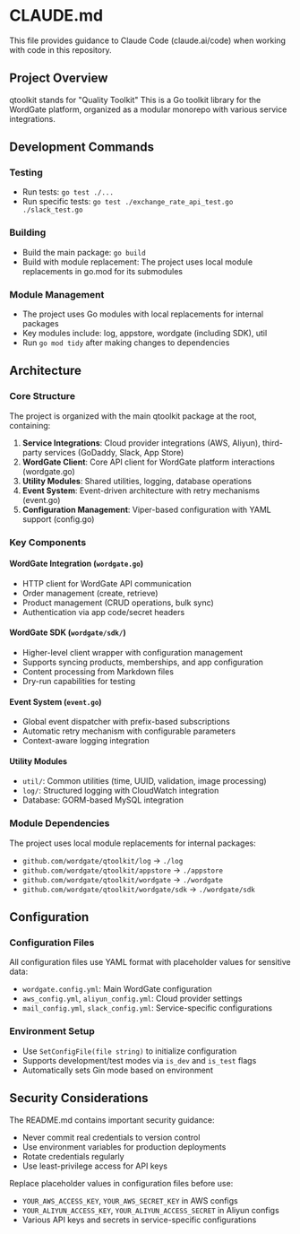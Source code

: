 # CLAUDE.md

This file provides guidance to Claude Code (claude.ai/code) when working with code in this repository.

## Project Overview
qtoolkit stands for "Quality Toolkit"
This is a Go toolkit library for the WordGate platform, organized as a modular monorepo with various service integrations. 

## Development Commands

### Testing
- Run tests: `go test ./...`
- Run specific tests: `go test ./exchange_rate_api_test.go ./slack_test.go`

### Building
- Build the main package: `go build`
- Build with module replacement: The project uses local module replacements in go.mod for its submodules

### Module Management
- The project uses Go modules with local replacements for internal packages
- Key modules include: log, appstore, wordgate (including SDK), util
- Run `go mod tidy` after making changes to dependencies

## Architecture

### Core Structure
The project is organized with the main qtoolkit package at the root, containing:

1. **Service Integrations**: Cloud provider integrations (AWS, Aliyun), third-party services (GoDaddy, Slack, App Store)
2. **WordGate Client**: Core API client for WordGate platform interactions (wordgate.go)
3. **Utility Modules**: Shared utilities, logging, database operations
4. **Event System**: Event-driven architecture with retry mechanisms (event.go)
5. **Configuration Management**: Viper-based configuration with YAML support (config.go)

### Key Components

#### WordGate Integration (`wordgate.go`)
- HTTP client for WordGate API communication
- Order management (create, retrieve)
- Product management (CRUD operations, bulk sync)
- Authentication via app code/secret headers

#### WordGate SDK (`wordgate/sdk/`)
- Higher-level client wrapper with configuration management
- Supports syncing products, memberships, and app configuration
- Content processing from Markdown files
- Dry-run capabilities for testing

#### Event System (`event.go`)
- Global event dispatcher with prefix-based subscriptions
- Automatic retry mechanism with configurable parameters
- Context-aware logging integration

#### Utility Modules
- `util/`: Common utilities (time, UUID, validation, image processing)
- `log/`: Structured logging with CloudWatch integration
- Database: GORM-based MySQL integration

### Module Dependencies
The project uses local module replacements for internal packages:
- `github.com/wordgate/qtoolkit/log` → `./log`
- `github.com/wordgate/qtoolkit/appstore` → `./appstore`
- `github.com/wordgate/qtoolkit/wordgate` → `./wordgate`
- `github.com/wordgate/qtoolkit/wordgate/sdk` → `./wordgate/sdk`

## Configuration

### Configuration Files
All configuration files use YAML format with placeholder values for sensitive data:
- `wordgate.config.yml`: Main WordGate configuration
- `aws_config.yml`, `aliyun_config.yml`: Cloud provider settings
- `mail_config.yml`, `slack_config.yml`: Service-specific configurations

### Environment Setup
- Use `SetConfigFile(file string)` to initialize configuration
- Supports development/test modes via `is_dev` and `is_test` flags
- Automatically sets Gin mode based on environment

## Security Considerations

The README.md contains important security guidance:
- Never commit real credentials to version control
- Use environment variables for production deployments
- Rotate credentials regularly
- Use least-privilege access for API keys

Replace placeholder values in configuration files before use:
- `YOUR_AWS_ACCESS_KEY`, `YOUR_AWS_SECRET_KEY` in AWS configs
- `YOUR_ALIYUN_ACCESS_KEY`, `YOUR_ALIYUN_ACCESS_SECRET` in Aliyun configs
- Various API keys and secrets in service-specific configurations